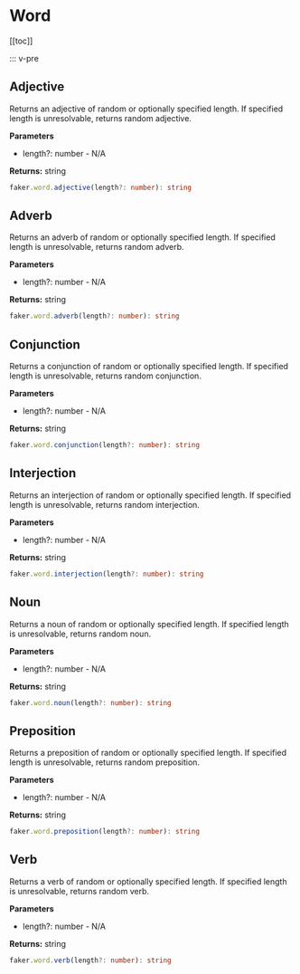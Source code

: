 # Word

<!-- This file is automatically generated. -->
<!-- Run 'pnpm run typedoc' to update -->

[[toc]]

::: v-pre

## Adjective

Returns an adjective of random or optionally specified length.
If specified length is unresolvable, returns random adjective.

**Parameters**

- length?: number - N/A

**Returns:** string

```ts
faker.word.adjective(length?: number): string
```

## Adverb

Returns an adverb of random or optionally specified length.
If specified length is unresolvable, returns random adverb.

**Parameters**

- length?: number - N/A

**Returns:** string

```ts
faker.word.adverb(length?: number): string
```

## Conjunction

Returns a conjunction of random or optionally specified length.
If specified length is unresolvable, returns random conjunction.

**Parameters**

- length?: number - N/A

**Returns:** string

```ts
faker.word.conjunction(length?: number): string
```

## Interjection

Returns an interjection of random or optionally specified length.
If specified length is unresolvable, returns random interjection.

**Parameters**

- length?: number - N/A

**Returns:** string

```ts
faker.word.interjection(length?: number): string
```

## Noun

Returns a noun of random or optionally specified length.
If specified length is unresolvable, returns random noun.

**Parameters**

- length?: number - N/A

**Returns:** string

```ts
faker.word.noun(length?: number): string
```

## Preposition

Returns a preposition of random or optionally specified length.
If specified length is unresolvable, returns random preposition.

**Parameters**

- length?: number - N/A

**Returns:** string

```ts
faker.word.preposition(length?: number): string
```

## Verb

Returns a verb of random or optionally specified length.
If specified length is unresolvable, returns random verb.

**Parameters**

- length?: number - N/A

**Returns:** string

```ts
faker.word.verb(length?: number): string
```
